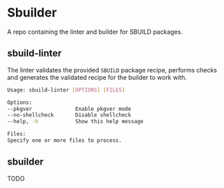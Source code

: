 # Sbuilder

A repo containing the linter and builder for SBUILD packages.

## sbuild-linter
The linter validates the provided `SBUILD` package recipe, performs checks and generates the validated recipe for the builder to work with.

```sh
Usage: sbuild-linter [OPTIONS] [FILES]

Options:
--pkgver              Enable pkgver mode
--no-shellcheck       Disable shellcheck
--help, -h            Show this help message

Files:
Specify one or more files to process.
```

## sbuilder

TODO
